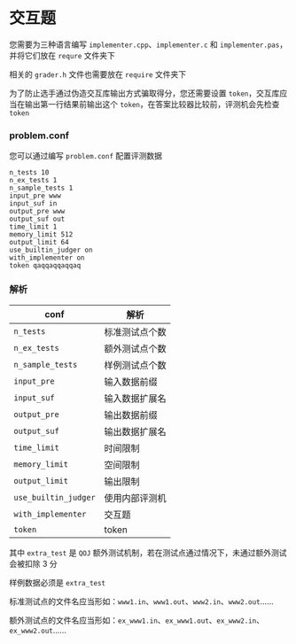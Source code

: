 # 交互题

您需要为三种语言编写 `implementer.cpp`、`implementer.c` 和 `implementer.pas`，并将它们放在 `requre` 文件夹下

相关的 `grader.h` 文件也需要放在 `require` 文件夹下

为了防止选手通过伪造交互库输出方式骗取得分，您还需要设置 `token`，交互库应当在输出第一行结果前输出这个 `token`，在答案比较器比较前，评测机会先检查 `token` 

### problem.conf

您可以通过编写 `problem.conf` 配置评测数据

```text
n_tests 10
n_ex_tests 1
n_sample_tests 1
input_pre www
input_suf in
output_pre www
output_suf out
time_limit 1
memory_limit 512
output_limit 64
use_builtin_judger on
with_implementer on
token qaqqaqqaqqaq
```

### 解析
conf | 解析
--- | ---
`n_tests` | 标准测试点个数
`n_ex_tests` | 额外测试点个数
`n_sample_tests` | 样例测试点个数
`input_pre` | 输入数据前缀
`input_suf` | 输入数据扩展名
`output_pre` | 输出数据前缀
`output_suf` | 输出数据扩展名 
`time_limit` | 时间限制
`memory_limit` | 空间限制
`output_limit` | 输出限制
`use_builtin_judger` | 使用内部评测机
`with_implementer` | 交互题
`token` | token

其中 `extra_test` 是 `QOJ` 额外测试机制，若在测试点通过情况下，未通过额外测试会被扣除 3 分

样例数据必须是 `extra_test`

标准测试点的文件名应当形如：`www1.in`、`www1.out`、`www2.in`、`www2.out`……

额外测试点的文件名应当形如：`ex_www1.in`、`ex_www1.out`、`ex_www2.in`、`ex_www2.out`……